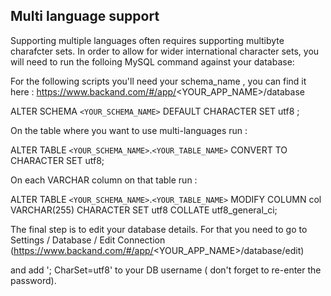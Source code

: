 ## Multi language support

Supporting multiple languages often requires supporting multibyte charafcter sets. In order to allow for wider international character sets, you will need to run the folloing MySQL command against your database:

For the following scripts you'll need your schema_name , you can find it here : https://www.backand.com/#/app/<YOUR_APP_NAME>/database

ALTER SCHEMA `<YOUR_SCHEMA_NAME>`  DEFAULT CHARACTER SET utf8 ;

On the table where you want to use multi-languages run :

ALTER TABLE `<YOUR_SCHEMA_NAME>`.`<YOUR_TABLE_NAME>` CONVERT TO CHARACTER SET utf8;

On each VARCHAR column on that table run :

ALTER TABLE `<YOUR_SCHEMA_NAME>`.`<YOUR_TABLE_NAME>` MODIFY COLUMN col VARCHAR(255)
    CHARACTER SET utf8 COLLATE utf8_general_ci;

The final step is to edit your database details. For that you need to go to Settings / Database / Edit Connection
 (https://www.backand.com/#/app/<YOUR_APP_NAME>/database/edit)

 and add '; CharSet=utf8'  to your DB username ( don't forget to re-enter the password).
